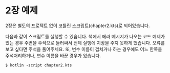 # 2장 예제

2장은 별도의 프로젝트 없이 코틀린 스크립트(chapter2.kts)로 되어있습니다.

다음과 같이 스크립트를 실행할 수 있습니다. 책에서 에러 메시지가 나오는 코드 예제가 있는 경우 주변을 주석으로 둘러싸서 전체 실행에 지장을 주지 못하게 했습니다. 오류를 보고 싶다면 주석을 풀어주세요.
또, 변수 이름이 겹치거나 하는 경우에도 어느 한쪽을 주석처리하거나, 변수 이름을 바꾼 경우가 있습니다.

```
$ kotlin -script chapter2.kts
```